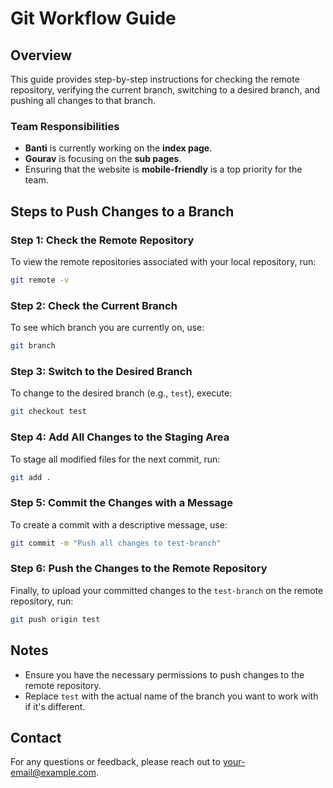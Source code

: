 # Git Workflow Guide

## Overview
This guide provides step-by-step instructions for checking the remote repository, verifying the current branch, switching to a desired branch, and pushing all changes to that branch.

### Team Responsibilities
- **Banti** is currently working on the **index page**.
- **Gourav** is focusing on the **sub pages**.
- Ensuring that the website is **mobile-friendly** is a top priority for the team.

## Steps to Push Changes to a Branch

### Step 1: Check the Remote Repository
To view the remote repositories associated with your local repository, run:
```bash
git remote -v
```

### Step 2: Check the Current Branch
To see which branch you are currently on, use:
```bash
git branch
```

### Step 3: Switch to the Desired Branch
To change to the desired branch (e.g., `test`), execute:
```bash
git checkout test
```

### Step 4: Add All Changes to the Staging Area
To stage all modified files for the next commit, run:
```bash
git add .
```

### Step 5: Commit the Changes with a Message
To create a commit with a descriptive message, use:
```bash
git commit -m "Push all changes to test-branch"
```

### Step 6: Push the Changes to the Remote Repository
Finally, to upload your committed changes to the `test-branch` on the remote repository, run:
```bash
git push origin test
```

## Notes
- Ensure you have the necessary permissions to push changes to the remote repository.
- Replace `test` with the actual name of the branch you want to work with if it's different.

## Contact
For any questions or feedback, please reach out to [your-email@example.com](mailto:your-email@example.com).
